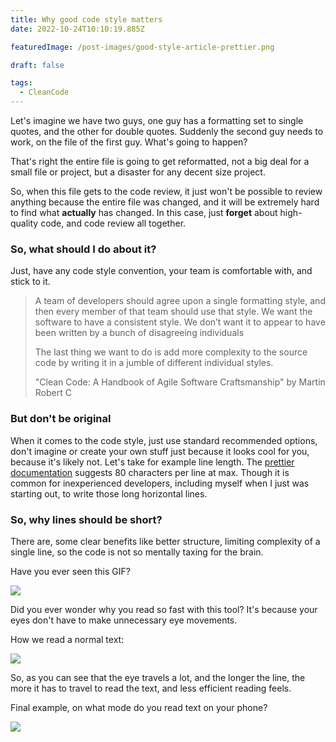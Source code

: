 ```yaml
---
title: Why good code style matters
date: 2022-10-24T10:10:19.885Z

featuredImage: /post-images/good-style-article-prettier.png

draft: false

tags:
  - CleanCode
---
```


Let's imagine we have two guys, one guy has a formatting set to single quotes, and the other for double quotes. Suddenly the second guy needs to work, on the file of the first guy. What's going to happen?

That's right the entire file is going to get reformatted, not a big deal for a small file or project, but a disaster for any decent size project.

So, when this file gets to the code review, it just won't be possible to review anything because the entire file was changed, and it will be extremely hard to find what **actually** has changed. In this case, just **forget** about high-quality code, and code review all together.

### So, what should I do about it?

Just, have any code style convention, your team is comfortable with, and stick to it.

> <!--StartFragment-->
>
> A team of developers should agree upon a single formatting style, and then every member of that team should use that style. We want the software to have a consistent style. We don’t want it to appear to have been written by a bunch of disagreeing individuals
>
> The last thing we want to do is add more complexity to the source code by writing it in a jumble of different individual styles.
>
> "Clean Code: A Handbook of Agile Software Craftsmanship" by Martin Robert C
>
> <!--EndFragment-->

### But don't be original

When it comes to the code style, just use standard recommended options, don't imagine or create your own stuff just because it looks cool for you, because it's likely not. Let's take for example line length. The [prettier documentation](https://prettier.io/docs/en/options.html) suggests 80 characters per line at max. Though it is common for inexperienced developers, including myself when I just was starting out, to write those long horizontal lines.

### So, why lines should be short?

There are, some clear benefits like better structure, limiting complexity of a single line, so the code is not so mentally taxing for the brain.

Have you ever seen this GIF?

![](https://i.imgur.com/2c5OGeq.gif)

Did you ever wonder why you read so fast with this tool? It's because your eyes don't have to make unnecessary eye movements.

How we read a normal text:

![](/post-images/eye-reading-text-example.png)

So, as you can see that the eye travels a lot, and the longer the line, the more it has to travel to read the text, and less efficient reading feels.

Final example, on what mode do you read text on your phone?

![](/post-images/portrait-vs-landscape.png)
